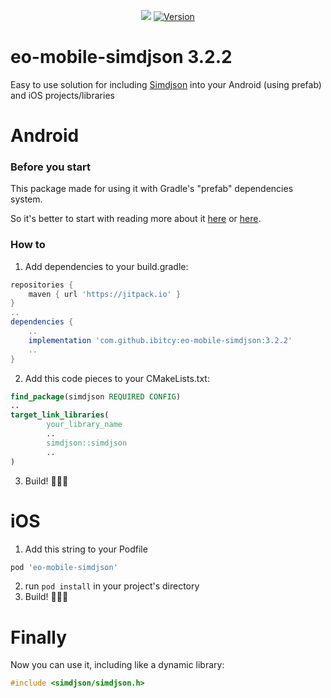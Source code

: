 <p align="center">
    <a href="https://jitpack.io/#ibitcy/eo-mobile-simdjson"><img src="https://jitpack.io/v/ibitcy/eo-mobile-simdjson.svg"/></a>
    <a href="http://cocoapods.org/pods/eo-mobile-simdjson"><img src="https://img.shields.io/cocoapods/v/eo-mobile-simdjson.svg?style=flat" alt="Version"/></a>
</p>


# eo-mobile-simdjson 3.2.2

Easy to use solution for including [Simdjson](https://github.com/simdjson/simdjson) into your Android (using prefab) and iOS projects/libraries

# Android

### Before you start

This package made for using it with Gradle's "prefab" dependencies system.

So it's better to start with reading more about it [here](https://developer.android.com/studio/build/dependencies?buildsystem=cmake#native-dependencies-with-agp) or [here](https://github.com/android/ndk-samples/tree/main/prefab).

### How to

1. Add dependencies to your build.gradle:
```gradle
repositories {
    maven { url 'https://jitpack.io' }
}
..
dependencies {
    ..
    implementation 'com.github.ibitcy:eo-mobile-simdjson:3.2.2'
    ..
}
```
2. Add this code pieces to your CMakeLists.txt:
```cmake
find_package(simdjson REQUIRED CONFIG)
..
target_link_libraries(
        your_library_name
        ..
        simdjson::simdjson
        ..
)
```
3. Build! 🎉🎉🎉

# iOS

1. Add this string to your Podfile

```ruby
pod 'eo-mobile-simdjson'
```
2. run `pod install` in your project's directory
3. Build! 🎉🎉🎉

# Finally

Now you can use it, including like a dynamic library:
```C++
#include <simdjson/simdjson.h>
```
